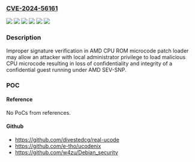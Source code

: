 ### [CVE-2024-56161](https://cve.mitre.org/cgi-bin/cvename.cgi?name=CVE-2024-56161)
![](https://img.shields.io/static/v1?label=Product&message=AMD%20EPYC%E2%84%A2%207001%20Series&color=blue)
![](https://img.shields.io/static/v1?label=Product&message=AMD%20EPYC%E2%84%A2%207002%20Series&color=blue)
![](https://img.shields.io/static/v1?label=Product&message=AMD%20EPYC%E2%84%A2%207003%20Series&color=blue)
![](https://img.shields.io/static/v1?label=Product&message=AMD%20EPYC%E2%84%A2%209004%20Series&color=blue)
![](https://img.shields.io/static/v1?label=Version&message=&color=brightgreen)
![](https://img.shields.io/static/v1?label=Vulnerability&message=CWE-347%20Improper%20Verification%20of%20Cryptographic%20Signature&color=brightgreen)

### Description

Improper signature verification in AMD CPU ROM microcode patch loader may allow an attacker with local administrator privilege to load malicious CPU microcode resulting in loss of confidentiality and integrity of a confidential guest running under AMD SEV-SNP.

### POC

#### Reference
No PoCs from references.

#### Github
- https://github.com/divestedcg/real-ucode
- https://github.com/e-tho/ucodenix
- https://github.com/w4zu/Debian_security

